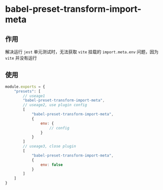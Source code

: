 # babel-preset-transform-import-meta

## 作用

解决运行 `jest` 单元测试时，无法获取 `vite` 挂载的 `import.meta.env` 问题，因为 `vite` 并没有运行

## 使用

```js
module.exports = {
    "presets": [
        // useage1
        "babel-preset-transform-import-meta",
        // useage2, use plugin config
        [
            "babel-preset-transform-import-meta",
            {
                env: {
                    // config
                }
            }
        ]
        // useage3, close plugin
        [
            "babel-preset-transform-import-meta",
            {
                env: false
            }
        ]
    ]
}
```
